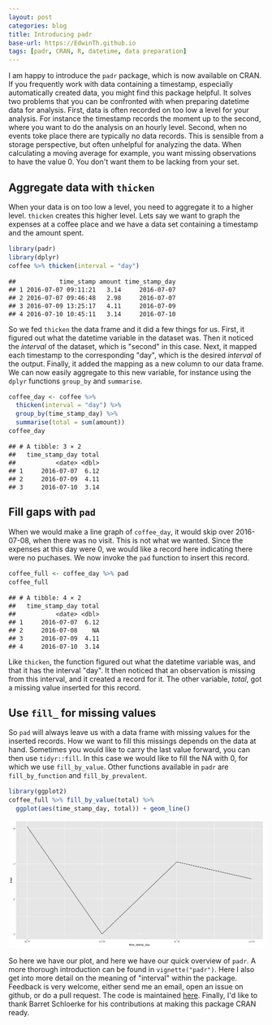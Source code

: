 ```yaml
---
layout: post
categories: blog
title: Introducing padr
base-url: https://EdwinTh.github.io
tags: [padr, CRAN, R, datetime, data preparation]
---
```


I am happy to introduce the `padr` package, which is now available on CRAN. If you frequently work with data containing a timestamp, especially automatically created data, you might find this package helpful. It solves two problems that you can be confronted with when preparing datetime data for analysis. First, data is often recorded on too low a level for your analysis. For instance the timestamp records the moment up to the second, where you want to do the analysis on an hourly level. Second, when no events toke place there are typically no data records. This is sensible from a storage perspective, but often unhelpful for analyzing the data. When calculating a moving average for example, you want missing observations to have the value 0. You don't want them to be lacking from your set.

## Aggregate data with `thicken`

When your data is on too low a level, you need to aggregate it to a higher level. `thicken` creates this higher level. Lets say we want to graph the expenses at a coffee place and we have a data set containing a timestamp and the amount spent. 


```r
library(padr)
library(dplyr)
coffee %>% thicken(interval = "day")
```

```
##            time_stamp amount time_stamp_day
## 1 2016-07-07 09:11:21   3.14     2016-07-07
## 2 2016-07-07 09:46:48   2.98     2016-07-07
## 3 2016-07-09 13:25:17   4.11     2016-07-09
## 4 2016-07-10 10:45:11   3.14     2016-07-10
```

So we fed `thicken` the data frame and it did a few things for us. First, it figured out what the datetime variable in the dataset was. Then it noticed the *interval* of the dataset, which is "second" in this case. Next, it mapped each timestamp to the corresponding "day", which is the desired *interval* of the output. Finally, it added the mapping as a new column to our data frame. We can now easily aggregate to this new variable, for instance using  the `dplyr` functions `group_by` and `summarise`.


```r
coffee_day <- coffee %>% 
  thicken(interval = "day") %>% 
  group_by(time_stamp_day) %>% 
  summarise(total = sum(amount))
coffee_day
```

```
## # A tibble: 3 × 2
##   time_stamp_day total
##           <date> <dbl>
## 1     2016-07-07  6.12
## 2     2016-07-09  4.11
## 3     2016-07-10  3.14
```

## Fill gaps with `pad`
When we would make a line graph of `coffee_day`, it would skip over 2016-07-08, when there was no visit. This is not what we wanted. Since the expenses at this day were 0, we would like a record here indicating there were no puchases. We now invoke the `pad` function to insert this record.


```r
coffee_full <- coffee_day %>% pad
coffee_full
```

```
## # A tibble: 4 × 2
##   time_stamp_day total
##           <date> <dbl>
## 1     2016-07-07  6.12
## 2     2016-07-08    NA
## 3     2016-07-09  4.11
## 4     2016-07-10  3.14
```

Like `thicken`, the function figured out what the datetime variable was, and that it has the interval "day". It then noticed that an observation is missing from this interval, and it created a record for it. The other variable, *total*, got a missing value inserted for this record. 

## Use `fill_` for missing values

So `pad` will always leave us with a data frame with missing values for the inserted records. How we want to fill this missings depends on the data at hand. Sometimes you would like to carry the last value forward, you can then use `tidyr::fill`. In this case we would like to fill the NA with 0, for which we use `fill_by_value`. Other functions available in `padr` are `fill_by_function` and `fill_by_prevalent`.


```r
library(ggplot2)
coffee_full %>% fill_by_value(total) %>% 
  ggplot(aes(time_stamp_day, total)) + geom_line()
```

![Coffee plot](/images/2017-01-16/coffee_plot.png)

So here we have our plot, and here we have our quick overview of `padr`. A more thorough introduction can be found in `vignette("padr")`. Here I also get into more detail on the meaning of "interval" within the package. Feedback is very welcome, either send me an email, open an issue on github, or do a pull request. The code is maintained [here](https://github.com/edwinth/padr). Finally, I'd like to thank Barret Schloerke for his contributions at making this package CRAN ready.


